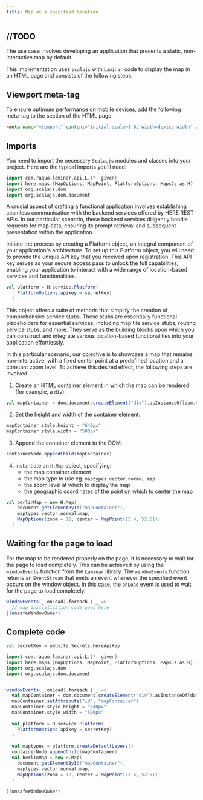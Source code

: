 ```yaml
---
title: Map at a specified location
---
```

## //TODO
The use case involves developing an application that presents a static, non-interactive map by default.

This implementation uses `scalajs` with `Laminar` code to display the map in an HTML page and consists of the following steps:

## Viewport meta-tag
To ensure optimum performance on mobile devices, add the following meta-tag to the <head> section of the HTML page:
```html
<meta name="viewport" content="initial-scale=1.0, width=device-width" />
```

## Imports
You need to import the necessary `Scala.js` modules and classes into your project. Here are the typical imports you'll need:
```scala
import com.raquo.laminar.api.L.{*, given}
import here.maps.{MapOptions, MapPoint, PlatformOptions, MapsJs as H}
import org.scalajs.dom
import org.scalajs.dom.document
```

A crucial aspect of crafting a functional application involves establishing seamless communication with the backend services offered by HERE REST APIs. In our particular scenario, these backend services diligently handle requests for map data, ensuring its prompt retrieval and subsequent presentation within the application.

Initiate the process by creating a Platform object, an integral component of your application's architecture. To set up this Platform object, you will need to provide the unique API key that you received upon registration. This API key serves as your secure access pass to unlock the full capabilities, enabling your application to interact with a wide range of location-based services and functionalities.

```scala
val platform = H.service.Platform(
    PlatformOptions(apikey = secretKey)
  )
```

This object offers a suite of methods that simplify the creation of comprehensive service stubs. These stubs are essentially functional placeholders for essential services, including map tile service stubs, routing service stubs, and more. They serve as the building blocks upon which you can construct and integrate various location-based functionalities into your application effortlessly.

In this particular scenario, our objective is to showcase a map that remains non-interactive, with a fixed center point at a predefined location and a constant zoom level. To achieve this desired effect, the following steps are involved:

1. Create an HTML container element in which the map can be rendered (for example, a `div`).
```scala
val mapContainer = dom.document.createElement("div").asInstanceOf[dom.HTMLElement]
```
2. Set the height and width of the container element.
```scala
mapContainer.style.height = "640px"
mapContainer.style.width = "500px"
```
3. Append the container element to the DOM.
```scala
containerNode.appendChild(mapContainer)
```
4. Instantiate an `H.Map` object, specifying:
   - the map container element
   - the map type to use eg. `maptypes.vector.normal.map`
   - the zoom level at which to display the map
   - the geographic coordinates of the point on which to center the map

```scala
val berlinMap = new H.Map(
    document.getElementById("mapContainer"),
    maptypes.vector.normal.map,
    MapOptions(zoom = 12, center = MapPoint(13.4, 52.51))
  )
```
## Waiting for the page to load
For the map to be rendered properly on the page, it is necessary to wait for the page to load completely. This can be achieved by using the `windowEvents` function from the `Laminar` library. The `windowEvents` function returns an `EventStream` that emits an event whenever the specified event occurs on the window object. In this case, the `onLoad` event is used to wait for the page to load completely.
```scala 
windowEvents(_.onLoad).foreach { _ =>
  // map initialization code goes here
}(unsafeWindowOwner)
```

## Complete code
<div class="mdoc-example">

```scala mdoc:js:invisible:shared
val secretKey = website.Secrets.hereApiKey
```


```scala mdoc:js
import com.raquo.laminar.api.L.{*, given}
import here.maps.{MapOptions, MapPoint, PlatformOptions, MapsJs as H}
import org.scalajs.dom
import org.scalajs.dom.document


windowEvents(_.onLoad).foreach { _ =>
  val mapContainer = dom.document.createElement("div").asInstanceOf[dom.HTMLElement]
  mapContainer.setAttribute("id", "mapContainer")
  mapContainer.style.height = "640px"
  mapContainer.style.width = "500px"
  
  val platform = H.service.Platform(
    PlatformOptions(apikey = secretKey)
  )
  
  val maptypes = platform.createDefaultLayers()
  containerNode.appendChild(mapContainer)
  val berlinMap = new H.Map(
    document.getElementById("mapContainer"),
    maptypes.vector.normal.map,
    MapOptions(zoom = 12, center = MapPoint(13.4, 52.51))
  )
  
}(unsafeWindowOwner)

```

</div>


